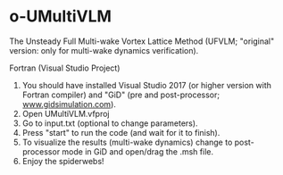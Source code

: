 # o-UMultiVLM
The Unsteady Full Multi-wake Vortex Lattice Method (UFVLM; "original" version: only for multi-wake dynamics verification).

Fortran (Visual Studio Project)

1. You should have installed Visual Studio 2017 (or higher version with Fortran compiler) and "GiD" (pre and post-processor; www.gidsimulation.com).
2. Open UMultiVLM.vfproj
3. Go to input.txt (optional to change parameters).
4. Press "start" to run the code (and wait for it to finish).
5. To visualize the results (multi-wake dynamics) change to post-processor mode in GiD and open/drag the .msh file.
6. Enjoy the spiderwebs!
